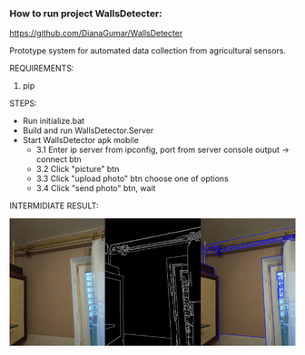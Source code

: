 ### How to run project WallsDetecter:
https://github.com/DianaGumar/WallsDetecter

Prototype system for automated data collection from agricultural sensors.

REQUIREMENTS: 
1. pip

STEPS:
- Run initialize.bat
- Build and run WallsDetector.Server
- Start WallsDetector apk mobile
	- 3.1 Enter ip server from ipconfig, port from server console output -> connect btn
	- 3.2 Click "picture" btn
	- 3.3 Click "upload photo" btn choose one of options
	- 3.4 Click "send photo" btn, wait

INTERMIDIATE RESULT:

![intermediate result](https://github.com/DianaGumar/WallsDetecter/blob/main/example.png?raw=false) 

